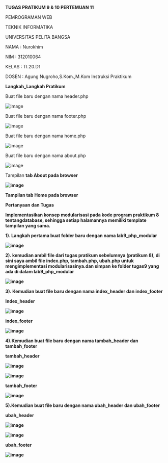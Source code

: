 <b>TUGAS PRATIKUM 9 & 10 PERTEMUAN 11</b>

PEMROGRAMAN WEB

TEKNIK INFORMATIKA

UNIVERSITAS PELITA BANGSA

NAMA : Nurokhim

NIM : 312010064

KELAS : TI.20.D1

DOSEN : Agung Nugroho,S.Kom.,M.Kom Instruksi Praktikum

<b>Langkah_Langkah Pratikum</b>

Buat file baru dengan nama header.php

![image](https://user-images.githubusercontent.com/101801920/170997813-9faffed2-7d49-4fd7-9076-6a0f11ea82dd.png)

Buat file baru dengan nama footer.php

![image](https://user-images.githubusercontent.com/101801920/170998415-e6f47c76-dd77-4112-80db-52ac34bea933.png)

Buat file baru dengan nama home.php

![image](https://user-images.githubusercontent.com/101801920/170998816-d9d7f4ff-a35c-4ebd-9c6e-30183978989d.png)

Buat file baru dengan nama about.php

![image](https://user-images.githubusercontent.com/101801920/170999451-82282268-2f40-47ed-bf90-7f12ae8278cb.png)

Tampilan <b>tab About<b/> pada browser 
  
![image](https://user-images.githubusercontent.com/101801920/171354431-16e96921-d7d1-40a4-8f4b-ed94bd3ff28d.png)
  
  Tampilan <b>tab Home<b/> pada browser 
  
  
<b>Pertanyaan dan Tugas</b>

Implementasikan konsep modularisasi pada kode program praktikum 8 tentangdatabase, sehingga setiap halamannya memiliki template tampilan yang sama.

  1). Langkah pertama buat folder baru dengan nama <b>lab9_php_modular</b>
  
  ![image](https://user-images.githubusercontent.com/101801920/171356638-6ed2cc18-c12c-43ba-b252-a533856c20ee.png)

2). kemudian ambil file dari tugas pratikum sebelumnya (pratikum 8), di sini saya ambil file index.php, tambah.php, ubah.php untuk mengimplementasi modularisasinya.dan simpan ke folder tugas9 yang ada di dalam lab9_php_modular  
  
  ![image](https://user-images.githubusercontent.com/101801920/171386792-e0f39182-2308-404d-b469-4dfdf75442be.png)

3). Kemudian buat file baru dengan nama index_header dan index_footer
  
  <b>Index_header</b>
  
  ![image](https://user-images.githubusercontent.com/101801920/171391367-4faed33a-3f7f-4c40-a271-80dee146e5ae.png)

  <b>index_footer</b>
  
  ![image](https://user-images.githubusercontent.com/101801920/171392185-488ac108-ce20-4655-8ded-b53d559b6b00.png)

 4).Kemudian buat file baru dengan nama tambah_header dan tambah_footer
  
  <b>tambah_header</b>
  
  ![image](https://user-images.githubusercontent.com/101801920/171393210-7f4d469f-35c4-495f-9baf-eb0e175a0800.png)
  
  ![image](https://user-images.githubusercontent.com/101801920/171393543-506420df-b7d5-42ec-858f-8333e7f5fdb3.png)
  
  <b>tambah_footer</b>
  
  ![image](https://user-images.githubusercontent.com/101801920/171394084-1ef211af-3807-4c4f-b3c2-a5a1e14424e5.png)
  
  5).Kemudian buat file baru dengan nama ubah_header dan ubah_footer
  
  <b>ubah_header</b>
  
  ![image](https://user-images.githubusercontent.com/101801920/171394578-f9c8410d-0671-4554-98a0-56ee258666a6.png)

  ![image](https://user-images.githubusercontent.com/101801920/171394686-999d81b9-187d-496d-acce-5369ce9dbd58.png)

  <b>ubah_footer</b>

![image](https://user-images.githubusercontent.com/101801920/171394885-1ad9aacc-f601-46a4-ac49-07f9e7060122.png)

  

  
  

